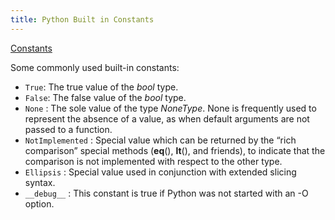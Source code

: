 ```yaml
---
title: Python Built in Constants
---
```

<a href='https://docs.python.org/3/library/constants.html' target='_blank' rel='nofollow'>Constants</a>

Some commonly used built-in constants:

*   `True`: The true value of the _bool_ type.
*   `False`: The false value of the _bool_ type.
*   `None` : The sole value of the type _NoneType_. None is frequently used to represent the absence of a value, as when default arguments are not passed to a function.
*   `NotImplemented` : Special value which can be returned by the “rich comparison” special methods (__eq__(), __lt__(), and friends), to indicate that the comparison is not implemented with respect to the other type.
*   `Ellipsis` : Special value used in conjunction with extended slicing syntax.
*   `__debug__` : This constant is true if Python was not started with an -O option. 
